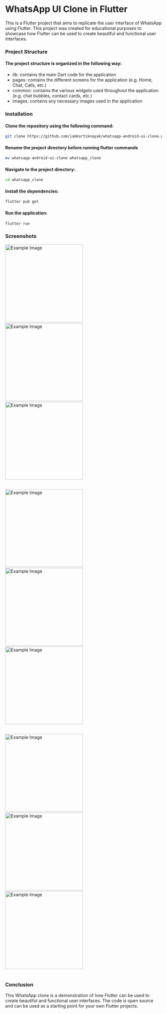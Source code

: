 # WhatsApp UI Clone in Flutter
This is a Flutter project that aims to replicate the user interface of WhatsApp using Flutter. This project was created for educational purposes to showcase how Flutter can be used to create beautiful and functional user interfaces.

### Project Structure
 #### The project structure is organized in the following way:

* lib: contains the main Dart code for the application
* pages: contains the different screens for the application (e.g. Home, Chat, Calls, etc.)
* common: contains the various widgets used throughout the application (e.g. chat bubbles, contact cards, etc.)
* images: contains any necessary images used in the application 

### Installation
#### Clone the repository using the following command:
```bash    
git clone https://github.com/iamkartiknayak/whatsapp-android-ui-clone.git
```
#### Rename the project directory before running flutter commands
```bash
mv whatsapp-android-ui-clone whatsapp_clone
```
#### Navigate to the project directory:
```bash 
cd whatsapp_clone
```
#### Install the dependencies:
```bash 
flutter pub get
```
#### Run the application:
```bash 
flutter run
```
### Screenshots

<img src="./screenshots/home.jpg" alt="Example Image" width="250">&nbsp;&nbsp;&nbsp;
<img src="./screenshots/chats.jpg" alt="Example Image" width="250">&nbsp;&nbsp;&nbsp;
<img src="./screenshots/status.jpg" alt="Example Image" width="250"><br><br>

<img src="./screenshots/calls.jpg" alt="Example Image" width="250">&nbsp;&nbsp;&nbsp;
<img src="./screenshots/chat.jpg" alt="Example Image" width="250">&nbsp;&nbsp;&nbsp;
<img src="./screenshots/storage.jpg" alt="Example Image" width="250"><br><br>

<img src="./screenshots/about.jpg" alt="Example Image" width="250">&nbsp;&nbsp;&nbsp;
<img src="./screenshots/settings.jpg" alt="Example Image" width="250">&nbsp;&nbsp;&nbsp;
<img src="./screenshots/broadcast.jpg" alt="Example Image" width="250"><br><br>

### Conclusion
This WhatsApp clone is a demonstration of how Flutter can be used to create beautiful and functional user interfaces. The code is open source and can be used as a starting point for your own Flutter projects.
